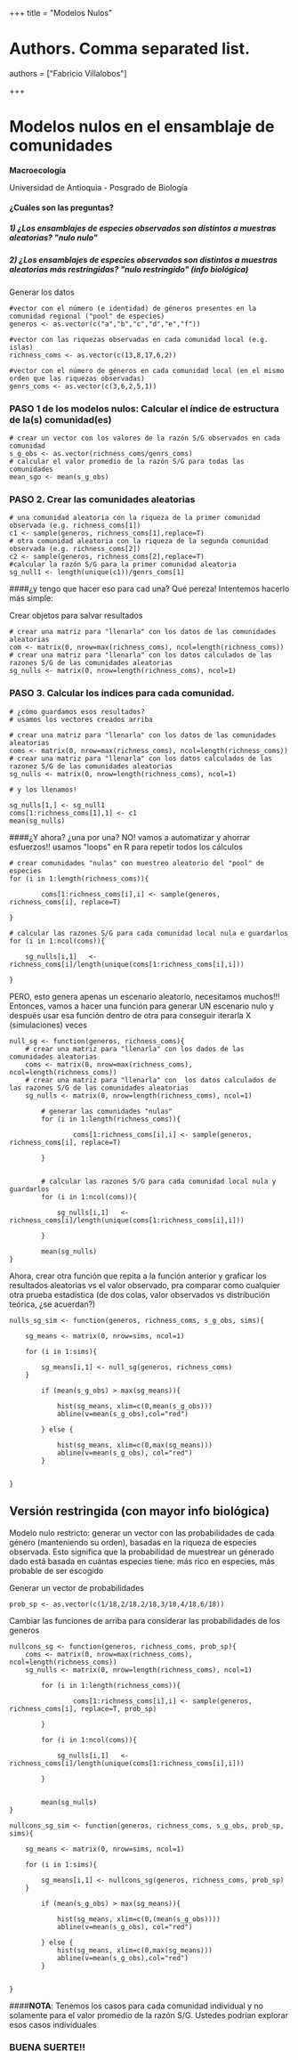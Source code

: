 +++
title = "Modelos Nulos"

# Authors. Comma separated list.
authors = ["Fabricio Villalobos"]

  
+++

# Modelos nulos en el ensamblaje de comunidades

**Macroecología**

Universidad de Antioquia - Posgrado de Biología


#### ¿Cuáles son las preguntas? 
##### 1) ¿Los ensamblajes de especies observados son distintos a muestras aleatorias? "nulo nulo"
##### 2) ¿Los ensamblajes de especies observados son distintos a muestras aleatorias más restringidas? "nulo restringido" (info biológica)


Generar los datos
```{r eval=FALSE}
#vector con el número (e identidad) de géneros presentes en la comunidad regional ("pool" de especies)
generos <- as.vector(c("a","b","c","d","e","f"))

#vector con las riquezas observadas en cada comunidad local (e.g. islas)
richness_coms <- as.vector(c(13,8,17,6,2))

#vector con el número de géneros en cada comunidad local (en el mismo orden que las riquezas observadas)
genrs_coms <- as.vector(c(3,6,2,5,1))
```

### PASO 1 de los modelos nulos: Calcular el índice de estructura de la(s) comunidad(es)
```{r eval=FALSE}
# crear un vector con los valores de la razón S/G observados en cada comunidad
s_g_obs <- as.vector(richness_coms/genrs_coms)
# calcular el valor promedio de la razón S/G para todas las comunidades
mean_sgo <- mean(s_g_obs)
```

### PASO 2. Crear las comunidades aleatorias
```{r eval=FALSE}
# una comunidad aleatoria con la riqueza de la primer comunidad observada (e.g. richness_coms[1])
c1 <- sample(generos, richness_coms[1],replace=T)
# otra comunidad aleatoria con la riqueza de la segunda comunidad observada (e.g. richness_coms[2])
c2 <- sample(generos, richness_coms[2],replace=T)
#calcular la razón S/G para la primer comunidad aleatoria
sg_null1 <- length(unique(c1))/genrs_coms[1]
```

####¿y tengo que hacer eso para cad una? Qué pereza! Intentemos hacerlo más simple:

Crear objetos para salvar resultados
```{r eval=FALSE}
# crear una matriz para "llenarla" con los datos de las comunidades aleatorias
com <- matrix(0, nrow=max(richness_coms), ncol=length(richness_coms))
# crear una matriz para "llenarla" con los datos calculados de las razones S/G de las comunidades aleatorias
sg_nulls <- matrix(0, nrow=length(richness_coms), ncol=1)
```

### PASO 3. Calcular los índices para cada comunidad. 
```{r eval=FALSE}
# ¿cómo guardamos esos resultados?
# usamos los vectores creados arriba

# crear una matriz para "llenarla" con los datos de las comunidades aleatorias
coms <- matrix(0, nrow=max(richness_coms), ncol=length(richness_coms))
# crear una matriz para "llenarla" con los datos calculados de las razonez S/G de las comunidades aleatorias
sg_nulls <- matrix(0, nrow=length(richness_coms), ncol=1)

# y los llenamos!

sg_nulls[1,] <- sg_null1
coms[1:richness_coms[1],1] <- c1
mean(sg_nulls)
```

####¿Y ahora? ¿una por una? NO! vamos a automatizar y ahorrar esfuerzos!!
usamos "loops" en R para repetir todos los cálculos

```{r eval=FALSE}
# crear comunidades "nulas" con muestreo aleatorio del "pool" de especies
for (i in 1:length(richness_coms)){
	
		coms[1:richness_coms[i],i] <- sample(generos, richness_coms[i], replace=T)
	
}

# calcular las razones S/G para cada comunidad local nula e guardarlos
for (i in 1:ncol(coms)){
	
	sg_nulls[i,1]	<- richness_coms[i]/length(unique(coms[1:richness_coms[i],i]))	
	
}
```

PERO, esto genera apenas un escenario aleatorio, necesitamos muchos!!!
Entonces, vamos a hacer una función para generar UN escenario nulo y después usar esa función dentro de otra para conseguir iterarla X (simulaciones) veces 

```{r eval=FALSE}
null_sg <- function(generos, richness_coms){
	# crear una matriz para "llenarla" con los dados de las comunidades aleatorias
	coms <- matrix(0, nrow=max(richness_coms), ncol=length(richness_coms))
	# crear una matriz para "llenarla" con  los datos calculados de las razones S/G de las comunidades aleatorias
	sg_nulls <- matrix(0, nrow=length(richness_coms), ncol=1)
	
		# generar las comunidades "nulas" 
		for (i in 1:length(richness_coms)){
			
				coms[1:richness_coms[i],i] <- sample(generos, richness_coms[i], replace=T)
			
		}
	
	
		# calcular las razones S/G para cada comunidad local nula y guardarlos
		for (i in 1:ncol(coms)){
			
			sg_nulls[i,1]	<- richness_coms[i]/length(unique(coms[1:richness_coms[i],i]))	
			
		}
	
		mean(sg_nulls)
}
```

Ahora, crear otra función que repita a la función anterior y graficar los resultados aleatorias vs el valor observado, pra comparar como cualquier otra prueba estadística (de dos colas, valor observados vs distribución teórica, ¿se acuerdan?)

```{r eval=FALSE}
nulls_sg_sim <- function(generos, richness_coms, s_g_obs, sims){

	sg_means <- matrix(0, nrow=sims, ncol=1)
	
	for (i in 1:sims){
		
		sg_means[i,1] <- null_sg(generos, richness_coms)
	}
	
		if (mean(s_g_obs) > max(sg_means)){
			
			hist(sg_means, xlim=c(0,mean(s_g_obs)))
			abline(v=mean(s_g_obs),col="red")
			
		} else {
			
			hist(sg_means, xlim=c(0,max(sg_means)))
			abline(v=mean(s_g_obs), col="red")
		}
	
	
}
```

## Versión restringida (con mayor info biológica)
Modelo nulo restricto: generar un vector con las probabilidades de cada género (manteniendo su orden), basadas en la riqueza de especies observada. 
Esto significa que la probabilidad de muestrear un génerado dado está basada en cuántas especies tiene: más rico en especies, más probable de ser escogido

Generar un vector de probabilidades
```{r eval=FALSE}
prob_sp <- as.vector(c(1/18,2/18,2/18,3/18,4/18,6/18))
```

Cambiar las funciones de arriba para considerar las probabilidades de los generos

```{r eval=FALSE}
nullcons_sg <- function(generos, richness_coms, prob_sp){
	coms <- matrix(0, nrow=max(richness_coms), ncol=length(richness_coms))
	sg_nulls <- matrix(0, nrow=length(richness_coms), ncol=1)
	
		for (i in 1:length(richness_coms)){
			
				coms[1:richness_coms[i],i] <- sample(generos, richness_coms[i], replace=T, prob_sp)
			
		}
		
		for (i in 1:ncol(coms)){
			
			sg_nulls[i,1]	<- richness_coms[i]/length(unique(coms[1:richness_coms[i],i]))	
			
		}
	
		
		mean(sg_nulls)
} 
```

```{r eval=FALSE}
nullcons_sg_sim <- function(generos, richness_coms, s_g_obs, prob_sp, sims){
	
	sg_means <- matrix(0, nrow=sims, ncol=1)
	
	for (i in 1:sims){
		
		sg_means[i,1] <- nullcons_sg(generos, richness_coms, prob_sp)
	}
	
		if (mean(s_g_obs) > max(sg_means)){
			
			hist(sg_means, xlim=c(0,(mean(s_g_obs))))
			abline(v=mean(s_g_obs), col="red")
			
		} else {
			hist(sg_means, xlim=c(0,max(sg_means)))
			abline(v=mean(s_g_obs),col="red")
		}
	
	
}
```
####**NOTA**: Tenemos los casos para cada comunidad individual y no solamente para el valor promedio de la razón S/G. Ustedes podrían explorar esos casos individuales
### BUENA SUERTE!!

